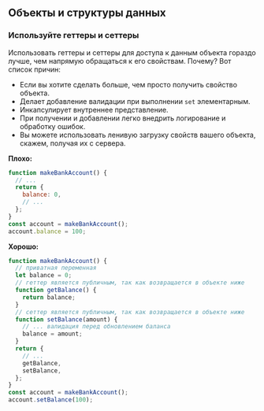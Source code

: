 ## Объекты и структуры данных

### Используйте геттеры и сеттеры

Использовать геттеры и сеттеры для доступа к данным объекта гораздо лучше, чем напрямую обращаться к его свойствам. Почему? Вот список причин:

* Если вы хотите сделать больше, чем просто получить свойство объекта.
* Делает добавление валидации при выполнении `set` элементарным.
* Инкапсулирует внутреннее представление.
* При получении и добавлении легко внедрить логирование и обработку ошибок.
* Вы можете использовать ленивую загрузку свойств вашего объекта, скажем, получая их с сервера.

**Плохо:**

```javascript
function makeBankAccount() {
  // ...
  return {
    balance: 0,
    // ...
  };
}
const account = makeBankAccount();
account.balance = 100;
```

**Хорошо:**

```javascript
function makeBankAccount() {
  // приватная переменная
  let balance = 0;
  // геттер является публичным, так как возвращается в объекте ниже
  function getBalance() {
    return balance;
  }
  // сеттер является публичным, так как возвращается в объекте ниже
  function setBalance(amount) {
    // ... валидация перед обновлением баланса
    balance = amount;
  }
  return {
    // ...
    getBalance,
    setBalance,
  };
}
const account = makeBankAccount();
account.setBalance(100);
```